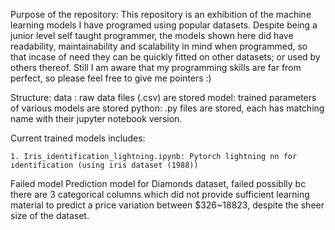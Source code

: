 Purpose of the repository:
This repository is an exhibition of the machine learning models I have programed using popular datasets. Despite being a junior level self taught programmer, the models shown here did have readability, maintainability and scalability in mind when programmed, so that incase of need they can be quickly fitted on other datasets; or used by others thereof. Still I am aware that my programming skills are far from perfect, so please feel free to give me pointers :)

Structure:
data : raw data files (.csv) are stored
model: trained parameters of various models are stored
python: .py files are stored, each has matching name with their jupyter notebook version.

Current trained models includes:

    1. Iris_identification_lightning.ipynb: Pytorch lightning nn for identification (using iris dataset (1988))


Failed model
Prediction model for Diamonds dataset, failed possiblly bc there are 3 categorical columns which did not provide sufficient learning material to predict a price variation between $326~18823, despite the sheer size of the dataset.
